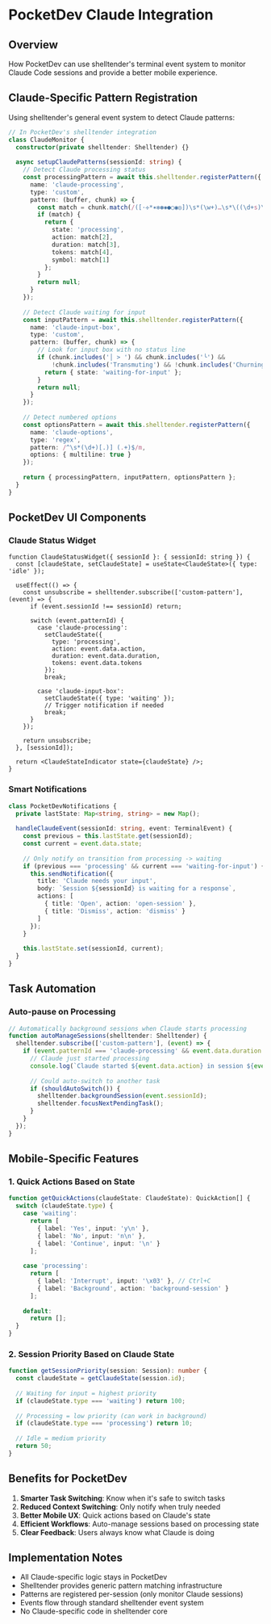 # PocketDev Claude Integration

## Overview
How PocketDev can use shelltender's terminal event system to monitor Claude Code sessions and provide a better mobile experience.

## Claude-Specific Pattern Registration

Using shelltender's general event system to detect Claude patterns:

```typescript
// In PocketDev's shelltender integration
class ClaudeMonitor {
  constructor(private shelltender: Shelltender) {}
  
  async setupClaudePatterns(sessionId: string) {
    // Detect Claude processing status
    const processingPattern = await this.shelltender.registerPattern({
      name: 'claude-processing',
      type: 'custom',
      pattern: (buffer, chunk) => {
        const match = chunk.match(/([·✢*✶✻✽✺●○◉◎])\s*(\w+)…\s*\((\d+s)\s*·.*?([\d.]+k?)\s*tokens/);
        if (match) {
          return {
            state: 'processing',
            action: match[2],
            duration: match[3],
            tokens: match[4],
            symbol: match[1]
          };
        }
        return null;
      }
    });
    
    // Detect Claude waiting for input
    const inputPattern = await this.shelltender.registerPattern({
      name: 'claude-input-box',
      type: 'custom',
      pattern: (buffer, chunk) => {
        // Look for input box with no status line
        if (chunk.includes('│ > ') && chunk.includes('╰') && 
            !chunk.includes('Transmuting') && !chunk.includes('Churning')) {
          return { state: 'waiting-for-input' };
        }
        return null;
      }
    });
    
    // Detect numbered options
    const optionsPattern = await this.shelltender.registerPattern({
      name: 'claude-options',
      type: 'regex',
      pattern: /^\s*(\d+)[.)] (.+)$/m,
      options: { multiline: true }
    });
    
    return { processingPattern, inputPattern, optionsPattern };
  }
}
```

## PocketDev UI Components

### Claude Status Widget
```tsx
function ClaudeStatusWidget({ sessionId }: { sessionId: string }) {
  const [claudeState, setClaudeState] = useState<ClaudeState>({ type: 'idle' });
  
  useEffect(() => {
    const unsubscribe = shelltender.subscribe(['custom-pattern'], (event) => {
      if (event.sessionId !== sessionId) return;
      
      switch (event.patternId) {
        case 'claude-processing':
          setClaudeState({
            type: 'processing',
            action: event.data.action,
            duration: event.data.duration,
            tokens: event.data.tokens
          });
          break;
          
        case 'claude-input-box':
          setClaudeState({ type: 'waiting' });
          // Trigger notification if needed
          break;
      }
    });
    
    return unsubscribe;
  }, [sessionId]);
  
  return <ClaudeStateIndicator state={claudeState} />;
}
```

### Smart Notifications
```typescript
class PocketDevNotifications {
  private lastState: Map<string, string> = new Map();
  
  handleClaudeEvent(sessionId: string, event: TerminalEvent) {
    const previous = this.lastState.get(sessionId);
    const current = event.data.state;
    
    // Only notify on transition from processing -> waiting
    if (previous === 'processing' && current === 'waiting-for-input') {
      this.sendNotification({
        title: 'Claude needs your input',
        body: `Session ${sessionId} is waiting for a response`,
        actions: [
          { title: 'Open', action: 'open-session' },
          { title: 'Dismiss', action: 'dismiss' }
        ]
      });
    }
    
    this.lastState.set(sessionId, current);
  }
}
```

## Task Automation

### Auto-pause on Processing
```typescript
// Automatically background sessions when Claude starts processing
function autoManageSessions(shelltender: Shelltender) {
  shelltender.subscribe(['custom-pattern'], (event) => {
    if (event.patternId === 'claude-processing' && event.data.duration === '0s') {
      // Claude just started processing
      console.log(`Claude started ${event.data.action} in session ${event.sessionId}`);
      
      // Could auto-switch to another task
      if (shouldAutoSwitch()) {
        shelltender.backgroundSession(event.sessionId);
        shelltender.focusNextPendingTask();
      }
    }
  });
}
```

## Mobile-Specific Features

### 1. Quick Actions Based on State
```typescript
function getQuickActions(claudeState: ClaudeState): QuickAction[] {
  switch (claudeState.type) {
    case 'waiting':
      return [
        { label: 'Yes', input: 'y\n' },
        { label: 'No', input: 'n\n' },
        { label: 'Continue', input: '\n' }
      ];
      
    case 'processing':
      return [
        { label: 'Interrupt', input: '\x03' }, // Ctrl+C
        { label: 'Background', action: 'background-session' }
      ];
      
    default:
      return [];
  }
}
```

### 2. Session Priority Based on Claude State
```typescript
function getSessionPriority(session: Session): number {
  const claudeState = getClaudeState(session.id);
  
  // Waiting for input = highest priority
  if (claudeState.type === 'waiting') return 100;
  
  // Processing = low priority (can work in background)
  if (claudeState.type === 'processing') return 10;
  
  // Idle = medium priority
  return 50;
}
```

## Benefits for PocketDev

1. **Smarter Task Switching**: Know when it's safe to switch tasks
2. **Reduced Context Switching**: Only notify when truly needed
3. **Better Mobile UX**: Quick actions based on Claude's state
4. **Efficient Workflows**: Auto-manage sessions based on processing state
5. **Clear Feedback**: Users always know what Claude is doing

## Implementation Notes

- All Claude-specific logic stays in PocketDev
- Shelltender provides generic pattern matching infrastructure
- Patterns are registered per-session (only monitor Claude sessions)
- Events flow through standard shelltender event system
- No Claude-specific code in shelltender core